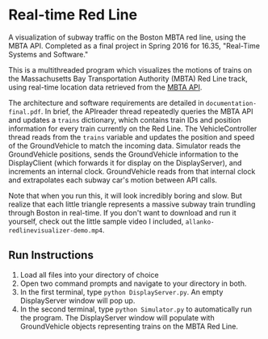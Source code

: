 # Real-time Red Line
A visualization of subway traffic on the Boston MBTA red line, using the MBTA API. Completed as a final project in Spring 2016 for 16.35, "Real-Time Systems and Software."

This is a multithreaded program which visualizes the motions of trains on the Massachusetts Bay Transportation Authority (MBTA) Red Line track, using real-time location data retrieved from the [MBTA API](http://www.mbta.com/rider_tools/developers/).

The architecture and software requirements are detailed in `documentation-final.pdf`. In brief, the APIreader thread repeatedly queries the MBTA API and updates a `trains` dictionary, which contains train IDs and position information for every train currently on the Red Line. The VehicleController thread reads from the `trains` variable and updates the position and speed of the GroundVehicle to match the incoming data. Simulator reads the GroundVehicle positions, sends the GroundVehicle information to the DisplayClient (which forwards it for display on the DisplayServer), and increments an internal clock. GroundVehicle reads from that internal clock and extrapolates each subway car's motion between API calls.

Note that when you run this, it will look incredibly boring and slow. But realize that each little triangle represents a massive subway train trundling through Boston in real-time. If you don't want to download and run it yourself, check out the little sample video I included, `allanko-redlinevisualizer-demo.mp4`.

## Run Instructions
1. Load all files into your directory of choice
2. Open two command prompts and navigate to your directory in both.
3. In the first terminal, type `python DisplayServer.py`. An empty DisplayServer window will pop up.
4. In the second terminal, type `python Simulator.py` to automatically run the program. The DisplayServer window will populate with GroundVehicle objects representing trains on the MBTA Red Line.
